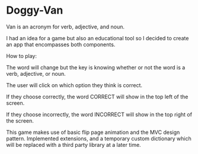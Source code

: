 # Doggy-Van

Van is an acronym for verb, adjective, and noun. 


I had an idea for a game but also an educational tool so I decided to create an app that encompasses both components.

How to play:

The word will change but the key is knowing whether or not the word is a verb, adjective, or noun.

The user will click on which option they think is correct.

If they choose correctly, the word CORRECT will show in the top left of the screen.

If they choose incorrectly, the word INCORRECT will show in the top right of the screen.

This game makes use of basic flip page animation and the MVC design pattern. Implemented  extensions, and a temporary custom dictionary which will be replaced with a third party library at a later time.  


